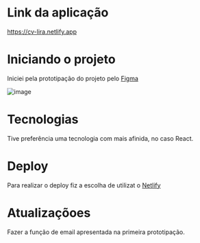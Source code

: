 
# Link da aplicação

https://cv-lira.netlify.app

# Iniciando o projeto

Iniciei pela prototipação do projeto pelo [Figma](https://www.figma.com/file/Rwz0cBlWN6isisp41LtCHR/cv?node-id=0%3A1&t=EB5OUFlBEjJQACpX-1)

![image](https://user-images.githubusercontent.com/83731045/217337325-9f8b5e35-8254-4d2a-8775-fbf5b2e0e667.png)

# Tecnologias

Tive preferência uma tecnologia com mais afinida, no caso React.

# Deploy 

Para realizar o deploy fiz a escolha de utilizat o [Netlify](https://www.netlify.com)

# Atualizaçõoes 

Fazer a função de email apresentada na primeira prototipação.
